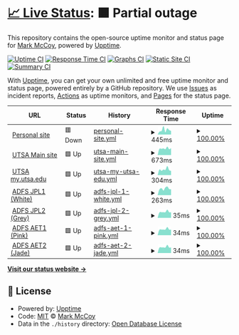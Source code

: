 # [📈 Live Status](https://BradGunnerSGT.github.io/upptime): <!--live status--> **🟧 Partial outage**

This repository contains the open-source uptime monitor and status page for [Mark McCoy](markmccoy.us), powered by [Upptime](https://github.com/upptime/upptime).

[![Uptime CI](https://github.com/BradGunnerSGT/upptime/workflows/Uptime%20CI/badge.svg)](https://github.com/BradGunnerSGT/upptime/actions?query=workflow%3A%22Uptime+CI%22)
[![Response Time CI](https://github.com/BradGunnerSGT/upptime/workflows/Response%20Time%20CI/badge.svg)](https://github.com/BradGunnerSGT/upptime/actions?query=workflow%3A%22Response+Time+CI%22)
[![Graphs CI](https://github.com/BradGunnerSGT/upptime/workflows/Graphs%20CI/badge.svg)](https://github.com/BradGunnerSGT/upptime/actions?query=workflow%3A%22Graphs+CI%22)
[![Static Site CI](https://github.com/BradGunnerSGT/upptime/workflows/Static%20Site%20CI/badge.svg)](https://github.com/BradGunnerSGT/upptime/actions?query=workflow%3A%22Static+Site+CI%22)
[![Summary CI](https://github.com/BradGunnerSGT/upptime/workflows/Summary%20CI/badge.svg)](https://github.com/BradGunnerSGT/upptime/actions?query=workflow%3A%22Summary+CI%22)

With [Upptime](https://upptime.js.org), you can get your own unlimited and free uptime monitor and status page, powered entirely by a GitHub repository. We use [Issues](https://github.com/BradGunnerSGT/upptime/issues) as incident reports, [Actions](https://github.com/BradGunnerSGT/upptime/actions) as uptime monitors, and [Pages](https://BradGunnerSGT.github.io/upptime) for the status page.

<!--start: status pages-->
<!-- This summary is generated by Upptime (https://github.com/upptime/upptime) -->
<!-- Do not edit this manually, your changes will be overwritten -->
<!-- prettier-ignore -->
| URL | Status | History | Response Time | Uptime |
| --- | ------ | ------- | ------------- | ------ |
| <img alt="" src="https://icons.duckduckgo.com/ip3/markmccoy.us.ico" height="13"> [Personal site](https://markmccoy.us) | 🟥 Down | [personal-site.yml](https://github.com/BradGunnerSGT/upptime/commits/HEAD/history/personal-site.yml) | <details><summary><img alt="Response time graph" src="./graphs/personal-site/response-time-week.png" height="20"> 445ms</summary><br><a href="https://BradGunnerSGT.github.io/upptime/history/personal-site"><img alt="Response time 464" src="https://img.shields.io/endpoint?url=https%3A%2F%2Fraw.githubusercontent.com%2FBradGunnerSGT%2Fupptime%2FHEAD%2Fapi%2Fpersonal-site%2Fresponse-time.json"></a><br><a href="https://BradGunnerSGT.github.io/upptime/history/personal-site"><img alt="24-hour response time 464" src="https://img.shields.io/endpoint?url=https%3A%2F%2Fraw.githubusercontent.com%2FBradGunnerSGT%2Fupptime%2FHEAD%2Fapi%2Fpersonal-site%2Fresponse-time-day.json"></a><br><a href="https://BradGunnerSGT.github.io/upptime/history/personal-site"><img alt="7-day response time 445" src="https://img.shields.io/endpoint?url=https%3A%2F%2Fraw.githubusercontent.com%2FBradGunnerSGT%2Fupptime%2FHEAD%2Fapi%2Fpersonal-site%2Fresponse-time-week.json"></a><br><a href="https://BradGunnerSGT.github.io/upptime/history/personal-site"><img alt="30-day response time 472" src="https://img.shields.io/endpoint?url=https%3A%2F%2Fraw.githubusercontent.com%2FBradGunnerSGT%2Fupptime%2FHEAD%2Fapi%2Fpersonal-site%2Fresponse-time-month.json"></a><br><a href="https://BradGunnerSGT.github.io/upptime/history/personal-site"><img alt="1-year response time 464" src="https://img.shields.io/endpoint?url=https%3A%2F%2Fraw.githubusercontent.com%2FBradGunnerSGT%2Fupptime%2FHEAD%2Fapi%2Fpersonal-site%2Fresponse-time-year.json"></a></details> | <details><summary><a href="https://BradGunnerSGT.github.io/upptime/history/personal-site">100.00%</a></summary><a href="https://BradGunnerSGT.github.io/upptime/history/personal-site"><img alt="All-time uptime 100.00%" src="https://img.shields.io/endpoint?url=https%3A%2F%2Fraw.githubusercontent.com%2FBradGunnerSGT%2Fupptime%2FHEAD%2Fapi%2Fpersonal-site%2Fuptime.json"></a><br><a href="https://BradGunnerSGT.github.io/upptime/history/personal-site"><img alt="24-hour uptime 99.99%" src="https://img.shields.io/endpoint?url=https%3A%2F%2Fraw.githubusercontent.com%2FBradGunnerSGT%2Fupptime%2FHEAD%2Fapi%2Fpersonal-site%2Fuptime-day.json"></a><br><a href="https://BradGunnerSGT.github.io/upptime/history/personal-site"><img alt="7-day uptime 100.00%" src="https://img.shields.io/endpoint?url=https%3A%2F%2Fraw.githubusercontent.com%2FBradGunnerSGT%2Fupptime%2FHEAD%2Fapi%2Fpersonal-site%2Fuptime-week.json"></a><br><a href="https://BradGunnerSGT.github.io/upptime/history/personal-site"><img alt="30-day uptime 100.00%" src="https://img.shields.io/endpoint?url=https%3A%2F%2Fraw.githubusercontent.com%2FBradGunnerSGT%2Fupptime%2FHEAD%2Fapi%2Fpersonal-site%2Fuptime-month.json"></a><br><a href="https://BradGunnerSGT.github.io/upptime/history/personal-site"><img alt="1-year uptime 100.00%" src="https://img.shields.io/endpoint?url=https%3A%2F%2Fraw.githubusercontent.com%2FBradGunnerSGT%2Fupptime%2FHEAD%2Fapi%2Fpersonal-site%2Fuptime-year.json"></a></details>
| <img alt="" src="https://icons.duckduckgo.com/ip3/utsa.edu.ico" height="13"> [UTSA Main site](https://utsa.edu) | 🟩 Up | [utsa-main-site.yml](https://github.com/BradGunnerSGT/upptime/commits/HEAD/history/utsa-main-site.yml) | <details><summary><img alt="Response time graph" src="./graphs/utsa-main-site/response-time-week.png" height="20"> 673ms</summary><br><a href="https://BradGunnerSGT.github.io/upptime/history/utsa-main-site"><img alt="Response time 755" src="https://img.shields.io/endpoint?url=https%3A%2F%2Fraw.githubusercontent.com%2FBradGunnerSGT%2Fupptime%2FHEAD%2Fapi%2Futsa-main-site%2Fresponse-time.json"></a><br><a href="https://BradGunnerSGT.github.io/upptime/history/utsa-main-site"><img alt="24-hour response time 999" src="https://img.shields.io/endpoint?url=https%3A%2F%2Fraw.githubusercontent.com%2FBradGunnerSGT%2Fupptime%2FHEAD%2Fapi%2Futsa-main-site%2Fresponse-time-day.json"></a><br><a href="https://BradGunnerSGT.github.io/upptime/history/utsa-main-site"><img alt="7-day response time 673" src="https://img.shields.io/endpoint?url=https%3A%2F%2Fraw.githubusercontent.com%2FBradGunnerSGT%2Fupptime%2FHEAD%2Fapi%2Futsa-main-site%2Fresponse-time-week.json"></a><br><a href="https://BradGunnerSGT.github.io/upptime/history/utsa-main-site"><img alt="30-day response time 730" src="https://img.shields.io/endpoint?url=https%3A%2F%2Fraw.githubusercontent.com%2FBradGunnerSGT%2Fupptime%2FHEAD%2Fapi%2Futsa-main-site%2Fresponse-time-month.json"></a><br><a href="https://BradGunnerSGT.github.io/upptime/history/utsa-main-site"><img alt="1-year response time 755" src="https://img.shields.io/endpoint?url=https%3A%2F%2Fraw.githubusercontent.com%2FBradGunnerSGT%2Fupptime%2FHEAD%2Fapi%2Futsa-main-site%2Fresponse-time-year.json"></a></details> | <details><summary><a href="https://BradGunnerSGT.github.io/upptime/history/utsa-main-site">100.00%</a></summary><a href="https://BradGunnerSGT.github.io/upptime/history/utsa-main-site"><img alt="All-time uptime 100.00%" src="https://img.shields.io/endpoint?url=https%3A%2F%2Fraw.githubusercontent.com%2FBradGunnerSGT%2Fupptime%2FHEAD%2Fapi%2Futsa-main-site%2Fuptime.json"></a><br><a href="https://BradGunnerSGT.github.io/upptime/history/utsa-main-site"><img alt="24-hour uptime 100.00%" src="https://img.shields.io/endpoint?url=https%3A%2F%2Fraw.githubusercontent.com%2FBradGunnerSGT%2Fupptime%2FHEAD%2Fapi%2Futsa-main-site%2Fuptime-day.json"></a><br><a href="https://BradGunnerSGT.github.io/upptime/history/utsa-main-site"><img alt="7-day uptime 100.00%" src="https://img.shields.io/endpoint?url=https%3A%2F%2Fraw.githubusercontent.com%2FBradGunnerSGT%2Fupptime%2FHEAD%2Fapi%2Futsa-main-site%2Fuptime-week.json"></a><br><a href="https://BradGunnerSGT.github.io/upptime/history/utsa-main-site"><img alt="30-day uptime 100.00%" src="https://img.shields.io/endpoint?url=https%3A%2F%2Fraw.githubusercontent.com%2FBradGunnerSGT%2Fupptime%2FHEAD%2Fapi%2Futsa-main-site%2Fuptime-month.json"></a><br><a href="https://BradGunnerSGT.github.io/upptime/history/utsa-main-site"><img alt="1-year uptime 100.00%" src="https://img.shields.io/endpoint?url=https%3A%2F%2Fraw.githubusercontent.com%2FBradGunnerSGT%2Fupptime%2FHEAD%2Fapi%2Futsa-main-site%2Fuptime-year.json"></a></details>
| <img alt="" src="https://icons.duckduckgo.com/ip3/my.utsa.edu.ico" height="13"> [UTSA my.utsa.edu](https://my.utsa.edu) | 🟩 Up | [utsa-my-utsa-edu.yml](https://github.com/BradGunnerSGT/upptime/commits/HEAD/history/utsa-my-utsa-edu.yml) | <details><summary><img alt="Response time graph" src="./graphs/utsa-my-utsa-edu/response-time-week.png" height="20"> 304ms</summary><br><a href="https://BradGunnerSGT.github.io/upptime/history/utsa-my-utsa-edu"><img alt="Response time 331" src="https://img.shields.io/endpoint?url=https%3A%2F%2Fraw.githubusercontent.com%2FBradGunnerSGT%2Fupptime%2FHEAD%2Fapi%2Futsa-my-utsa-edu%2Fresponse-time.json"></a><br><a href="https://BradGunnerSGT.github.io/upptime/history/utsa-my-utsa-edu"><img alt="24-hour response time 359" src="https://img.shields.io/endpoint?url=https%3A%2F%2Fraw.githubusercontent.com%2FBradGunnerSGT%2Fupptime%2FHEAD%2Fapi%2Futsa-my-utsa-edu%2Fresponse-time-day.json"></a><br><a href="https://BradGunnerSGT.github.io/upptime/history/utsa-my-utsa-edu"><img alt="7-day response time 304" src="https://img.shields.io/endpoint?url=https%3A%2F%2Fraw.githubusercontent.com%2FBradGunnerSGT%2Fupptime%2FHEAD%2Fapi%2Futsa-my-utsa-edu%2Fresponse-time-week.json"></a><br><a href="https://BradGunnerSGT.github.io/upptime/history/utsa-my-utsa-edu"><img alt="30-day response time 320" src="https://img.shields.io/endpoint?url=https%3A%2F%2Fraw.githubusercontent.com%2FBradGunnerSGT%2Fupptime%2FHEAD%2Fapi%2Futsa-my-utsa-edu%2Fresponse-time-month.json"></a><br><a href="https://BradGunnerSGT.github.io/upptime/history/utsa-my-utsa-edu"><img alt="1-year response time 331" src="https://img.shields.io/endpoint?url=https%3A%2F%2Fraw.githubusercontent.com%2FBradGunnerSGT%2Fupptime%2FHEAD%2Fapi%2Futsa-my-utsa-edu%2Fresponse-time-year.json"></a></details> | <details><summary><a href="https://BradGunnerSGT.github.io/upptime/history/utsa-my-utsa-edu">100.00%</a></summary><a href="https://BradGunnerSGT.github.io/upptime/history/utsa-my-utsa-edu"><img alt="All-time uptime 99.96%" src="https://img.shields.io/endpoint?url=https%3A%2F%2Fraw.githubusercontent.com%2FBradGunnerSGT%2Fupptime%2FHEAD%2Fapi%2Futsa-my-utsa-edu%2Fuptime.json"></a><br><a href="https://BradGunnerSGT.github.io/upptime/history/utsa-my-utsa-edu"><img alt="24-hour uptime 100.00%" src="https://img.shields.io/endpoint?url=https%3A%2F%2Fraw.githubusercontent.com%2FBradGunnerSGT%2Fupptime%2FHEAD%2Fapi%2Futsa-my-utsa-edu%2Fuptime-day.json"></a><br><a href="https://BradGunnerSGT.github.io/upptime/history/utsa-my-utsa-edu"><img alt="7-day uptime 100.00%" src="https://img.shields.io/endpoint?url=https%3A%2F%2Fraw.githubusercontent.com%2FBradGunnerSGT%2Fupptime%2FHEAD%2Fapi%2Futsa-my-utsa-edu%2Fuptime-week.json"></a><br><a href="https://BradGunnerSGT.github.io/upptime/history/utsa-my-utsa-edu"><img alt="30-day uptime 100.00%" src="https://img.shields.io/endpoint?url=https%3A%2F%2Fraw.githubusercontent.com%2FBradGunnerSGT%2Fupptime%2FHEAD%2Fapi%2Futsa-my-utsa-edu%2Fuptime-month.json"></a><br><a href="https://BradGunnerSGT.github.io/upptime/history/utsa-my-utsa-edu"><img alt="1-year uptime 99.96%" src="https://img.shields.io/endpoint?url=https%3A%2F%2Fraw.githubusercontent.com%2FBradGunnerSGT%2Fupptime%2FHEAD%2Fapi%2Futsa-my-utsa-edu%2Fuptime-year.json"></a></details>
| <img alt="" src="https://icons.duckduckgo.com/ip3/adfs-jpl2.it.utsa.edu.ico" height="13"> [ADFS JPL1 (White)](https://adfs-jpl2.it.utsa.edu) | 🟩 Up | [adfs-jpl-1-white.yml](https://github.com/BradGunnerSGT/upptime/commits/HEAD/history/adfs-jpl-1-white.yml) | <details><summary><img alt="Response time graph" src="./graphs/adfs-jpl-1-white/response-time-week.png" height="20"> 263ms</summary><br><a href="https://BradGunnerSGT.github.io/upptime/history/adfs-jpl-1-white"><img alt="Response time 252" src="https://img.shields.io/endpoint?url=https%3A%2F%2Fraw.githubusercontent.com%2FBradGunnerSGT%2Fupptime%2FHEAD%2Fapi%2Fadfs-jpl-1-white%2Fresponse-time.json"></a><br><a href="https://BradGunnerSGT.github.io/upptime/history/adfs-jpl-1-white"><img alt="24-hour response time 400" src="https://img.shields.io/endpoint?url=https%3A%2F%2Fraw.githubusercontent.com%2FBradGunnerSGT%2Fupptime%2FHEAD%2Fapi%2Fadfs-jpl-1-white%2Fresponse-time-day.json"></a><br><a href="https://BradGunnerSGT.github.io/upptime/history/adfs-jpl-1-white"><img alt="7-day response time 263" src="https://img.shields.io/endpoint?url=https%3A%2F%2Fraw.githubusercontent.com%2FBradGunnerSGT%2Fupptime%2FHEAD%2Fapi%2Fadfs-jpl-1-white%2Fresponse-time-week.json"></a><br><a href="https://BradGunnerSGT.github.io/upptime/history/adfs-jpl-1-white"><img alt="30-day response time 256" src="https://img.shields.io/endpoint?url=https%3A%2F%2Fraw.githubusercontent.com%2FBradGunnerSGT%2Fupptime%2FHEAD%2Fapi%2Fadfs-jpl-1-white%2Fresponse-time-month.json"></a><br><a href="https://BradGunnerSGT.github.io/upptime/history/adfs-jpl-1-white"><img alt="1-year response time 252" src="https://img.shields.io/endpoint?url=https%3A%2F%2Fraw.githubusercontent.com%2FBradGunnerSGT%2Fupptime%2FHEAD%2Fapi%2Fadfs-jpl-1-white%2Fresponse-time-year.json"></a></details> | <details><summary><a href="https://BradGunnerSGT.github.io/upptime/history/adfs-jpl-1-white">100.00%</a></summary><a href="https://BradGunnerSGT.github.io/upptime/history/adfs-jpl-1-white"><img alt="All-time uptime 100.00%" src="https://img.shields.io/endpoint?url=https%3A%2F%2Fraw.githubusercontent.com%2FBradGunnerSGT%2Fupptime%2FHEAD%2Fapi%2Fadfs-jpl-1-white%2Fuptime.json"></a><br><a href="https://BradGunnerSGT.github.io/upptime/history/adfs-jpl-1-white"><img alt="24-hour uptime 100.00%" src="https://img.shields.io/endpoint?url=https%3A%2F%2Fraw.githubusercontent.com%2FBradGunnerSGT%2Fupptime%2FHEAD%2Fapi%2Fadfs-jpl-1-white%2Fuptime-day.json"></a><br><a href="https://BradGunnerSGT.github.io/upptime/history/adfs-jpl-1-white"><img alt="7-day uptime 100.00%" src="https://img.shields.io/endpoint?url=https%3A%2F%2Fraw.githubusercontent.com%2FBradGunnerSGT%2Fupptime%2FHEAD%2Fapi%2Fadfs-jpl-1-white%2Fuptime-week.json"></a><br><a href="https://BradGunnerSGT.github.io/upptime/history/adfs-jpl-1-white"><img alt="30-day uptime 100.00%" src="https://img.shields.io/endpoint?url=https%3A%2F%2Fraw.githubusercontent.com%2FBradGunnerSGT%2Fupptime%2FHEAD%2Fapi%2Fadfs-jpl-1-white%2Fuptime-month.json"></a><br><a href="https://BradGunnerSGT.github.io/upptime/history/adfs-jpl-1-white"><img alt="1-year uptime 100.00%" src="https://img.shields.io/endpoint?url=https%3A%2F%2Fraw.githubusercontent.com%2FBradGunnerSGT%2Fupptime%2FHEAD%2Fapi%2Fadfs-jpl-1-white%2Fuptime-year.json"></a></details>
| <img alt="" src="https://icons.duckduckgo.com/ip3/adfs-jpl2.it.utsa.edu.ico" height="13"> [ADFS JPL2 (Grey)](https://adfs-jpl2.it.utsa.edu) | 🟩 Up | [adfs-jpl-2-grey.yml](https://github.com/BradGunnerSGT/upptime/commits/HEAD/history/adfs-jpl-2-grey.yml) | <details><summary><img alt="Response time graph" src="./graphs/adfs-jpl-2-grey/response-time-week.png" height="20"> 35ms</summary><br><a href="https://BradGunnerSGT.github.io/upptime/history/adfs-jpl-2-grey"><img alt="Response time 47" src="https://img.shields.io/endpoint?url=https%3A%2F%2Fraw.githubusercontent.com%2FBradGunnerSGT%2Fupptime%2FHEAD%2Fapi%2Fadfs-jpl-2-grey%2Fresponse-time.json"></a><br><a href="https://BradGunnerSGT.github.io/upptime/history/adfs-jpl-2-grey"><img alt="24-hour response time 37" src="https://img.shields.io/endpoint?url=https%3A%2F%2Fraw.githubusercontent.com%2FBradGunnerSGT%2Fupptime%2FHEAD%2Fapi%2Fadfs-jpl-2-grey%2Fresponse-time-day.json"></a><br><a href="https://BradGunnerSGT.github.io/upptime/history/adfs-jpl-2-grey"><img alt="7-day response time 35" src="https://img.shields.io/endpoint?url=https%3A%2F%2Fraw.githubusercontent.com%2FBradGunnerSGT%2Fupptime%2FHEAD%2Fapi%2Fadfs-jpl-2-grey%2Fresponse-time-week.json"></a><br><a href="https://BradGunnerSGT.github.io/upptime/history/adfs-jpl-2-grey"><img alt="30-day response time 37" src="https://img.shields.io/endpoint?url=https%3A%2F%2Fraw.githubusercontent.com%2FBradGunnerSGT%2Fupptime%2FHEAD%2Fapi%2Fadfs-jpl-2-grey%2Fresponse-time-month.json"></a><br><a href="https://BradGunnerSGT.github.io/upptime/history/adfs-jpl-2-grey"><img alt="1-year response time 47" src="https://img.shields.io/endpoint?url=https%3A%2F%2Fraw.githubusercontent.com%2FBradGunnerSGT%2Fupptime%2FHEAD%2Fapi%2Fadfs-jpl-2-grey%2Fresponse-time-year.json"></a></details> | <details><summary><a href="https://BradGunnerSGT.github.io/upptime/history/adfs-jpl-2-grey">100.00%</a></summary><a href="https://BradGunnerSGT.github.io/upptime/history/adfs-jpl-2-grey"><img alt="All-time uptime 100.00%" src="https://img.shields.io/endpoint?url=https%3A%2F%2Fraw.githubusercontent.com%2FBradGunnerSGT%2Fupptime%2FHEAD%2Fapi%2Fadfs-jpl-2-grey%2Fuptime.json"></a><br><a href="https://BradGunnerSGT.github.io/upptime/history/adfs-jpl-2-grey"><img alt="24-hour uptime 100.00%" src="https://img.shields.io/endpoint?url=https%3A%2F%2Fraw.githubusercontent.com%2FBradGunnerSGT%2Fupptime%2FHEAD%2Fapi%2Fadfs-jpl-2-grey%2Fuptime-day.json"></a><br><a href="https://BradGunnerSGT.github.io/upptime/history/adfs-jpl-2-grey"><img alt="7-day uptime 100.00%" src="https://img.shields.io/endpoint?url=https%3A%2F%2Fraw.githubusercontent.com%2FBradGunnerSGT%2Fupptime%2FHEAD%2Fapi%2Fadfs-jpl-2-grey%2Fuptime-week.json"></a><br><a href="https://BradGunnerSGT.github.io/upptime/history/adfs-jpl-2-grey"><img alt="30-day uptime 100.00%" src="https://img.shields.io/endpoint?url=https%3A%2F%2Fraw.githubusercontent.com%2FBradGunnerSGT%2Fupptime%2FHEAD%2Fapi%2Fadfs-jpl-2-grey%2Fuptime-month.json"></a><br><a href="https://BradGunnerSGT.github.io/upptime/history/adfs-jpl-2-grey"><img alt="1-year uptime 100.00%" src="https://img.shields.io/endpoint?url=https%3A%2F%2Fraw.githubusercontent.com%2FBradGunnerSGT%2Fupptime%2FHEAD%2Fapi%2Fadfs-jpl-2-grey%2Fuptime-year.json"></a></details>
| <img alt="" src="https://icons.duckduckgo.com/ip3/adfs-jpl2.it.utsa.edu.ico" height="13"> [ADFS AET1 (Pink)](https://adfs-jpl2.it.utsa.edu) | 🟩 Up | [adfs-aet-1-pink.yml](https://github.com/BradGunnerSGT/upptime/commits/HEAD/history/adfs-aet-1-pink.yml) | <details><summary><img alt="Response time graph" src="./graphs/adfs-aet-1-pink/response-time-week.png" height="20"> 34ms</summary><br><a href="https://BradGunnerSGT.github.io/upptime/history/adfs-aet-1-pink"><img alt="Response time 38" src="https://img.shields.io/endpoint?url=https%3A%2F%2Fraw.githubusercontent.com%2FBradGunnerSGT%2Fupptime%2FHEAD%2Fapi%2Fadfs-aet-1-pink%2Fresponse-time.json"></a><br><a href="https://BradGunnerSGT.github.io/upptime/history/adfs-aet-1-pink"><img alt="24-hour response time 36" src="https://img.shields.io/endpoint?url=https%3A%2F%2Fraw.githubusercontent.com%2FBradGunnerSGT%2Fupptime%2FHEAD%2Fapi%2Fadfs-aet-1-pink%2Fresponse-time-day.json"></a><br><a href="https://BradGunnerSGT.github.io/upptime/history/adfs-aet-1-pink"><img alt="7-day response time 34" src="https://img.shields.io/endpoint?url=https%3A%2F%2Fraw.githubusercontent.com%2FBradGunnerSGT%2Fupptime%2FHEAD%2Fapi%2Fadfs-aet-1-pink%2Fresponse-time-week.json"></a><br><a href="https://BradGunnerSGT.github.io/upptime/history/adfs-aet-1-pink"><img alt="30-day response time 37" src="https://img.shields.io/endpoint?url=https%3A%2F%2Fraw.githubusercontent.com%2FBradGunnerSGT%2Fupptime%2FHEAD%2Fapi%2Fadfs-aet-1-pink%2Fresponse-time-month.json"></a><br><a href="https://BradGunnerSGT.github.io/upptime/history/adfs-aet-1-pink"><img alt="1-year response time 38" src="https://img.shields.io/endpoint?url=https%3A%2F%2Fraw.githubusercontent.com%2FBradGunnerSGT%2Fupptime%2FHEAD%2Fapi%2Fadfs-aet-1-pink%2Fresponse-time-year.json"></a></details> | <details><summary><a href="https://BradGunnerSGT.github.io/upptime/history/adfs-aet-1-pink">100.00%</a></summary><a href="https://BradGunnerSGT.github.io/upptime/history/adfs-aet-1-pink"><img alt="All-time uptime 100.00%" src="https://img.shields.io/endpoint?url=https%3A%2F%2Fraw.githubusercontent.com%2FBradGunnerSGT%2Fupptime%2FHEAD%2Fapi%2Fadfs-aet-1-pink%2Fuptime.json"></a><br><a href="https://BradGunnerSGT.github.io/upptime/history/adfs-aet-1-pink"><img alt="24-hour uptime 100.00%" src="https://img.shields.io/endpoint?url=https%3A%2F%2Fraw.githubusercontent.com%2FBradGunnerSGT%2Fupptime%2FHEAD%2Fapi%2Fadfs-aet-1-pink%2Fuptime-day.json"></a><br><a href="https://BradGunnerSGT.github.io/upptime/history/adfs-aet-1-pink"><img alt="7-day uptime 100.00%" src="https://img.shields.io/endpoint?url=https%3A%2F%2Fraw.githubusercontent.com%2FBradGunnerSGT%2Fupptime%2FHEAD%2Fapi%2Fadfs-aet-1-pink%2Fuptime-week.json"></a><br><a href="https://BradGunnerSGT.github.io/upptime/history/adfs-aet-1-pink"><img alt="30-day uptime 100.00%" src="https://img.shields.io/endpoint?url=https%3A%2F%2Fraw.githubusercontent.com%2FBradGunnerSGT%2Fupptime%2FHEAD%2Fapi%2Fadfs-aet-1-pink%2Fuptime-month.json"></a><br><a href="https://BradGunnerSGT.github.io/upptime/history/adfs-aet-1-pink"><img alt="1-year uptime 100.00%" src="https://img.shields.io/endpoint?url=https%3A%2F%2Fraw.githubusercontent.com%2FBradGunnerSGT%2Fupptime%2FHEAD%2Fapi%2Fadfs-aet-1-pink%2Fuptime-year.json"></a></details>
| <img alt="" src="https://icons.duckduckgo.com/ip3/adfs-jpl2.it.utsa.edu.ico" height="13"> [ADFS AET2 (Jade)](https://adfs-jpl2.it.utsa.edu) | 🟩 Up | [adfs-aet-2-jade.yml](https://github.com/BradGunnerSGT/upptime/commits/HEAD/history/adfs-aet-2-jade.yml) | <details><summary><img alt="Response time graph" src="./graphs/adfs-aet-2-jade/response-time-week.png" height="20"> 34ms</summary><br><a href="https://BradGunnerSGT.github.io/upptime/history/adfs-aet-2-jade"><img alt="Response time 38" src="https://img.shields.io/endpoint?url=https%3A%2F%2Fraw.githubusercontent.com%2FBradGunnerSGT%2Fupptime%2FHEAD%2Fapi%2Fadfs-aet-2-jade%2Fresponse-time.json"></a><br><a href="https://BradGunnerSGT.github.io/upptime/history/adfs-aet-2-jade"><img alt="24-hour response time 36" src="https://img.shields.io/endpoint?url=https%3A%2F%2Fraw.githubusercontent.com%2FBradGunnerSGT%2Fupptime%2FHEAD%2Fapi%2Fadfs-aet-2-jade%2Fresponse-time-day.json"></a><br><a href="https://BradGunnerSGT.github.io/upptime/history/adfs-aet-2-jade"><img alt="7-day response time 34" src="https://img.shields.io/endpoint?url=https%3A%2F%2Fraw.githubusercontent.com%2FBradGunnerSGT%2Fupptime%2FHEAD%2Fapi%2Fadfs-aet-2-jade%2Fresponse-time-week.json"></a><br><a href="https://BradGunnerSGT.github.io/upptime/history/adfs-aet-2-jade"><img alt="30-day response time 36" src="https://img.shields.io/endpoint?url=https%3A%2F%2Fraw.githubusercontent.com%2FBradGunnerSGT%2Fupptime%2FHEAD%2Fapi%2Fadfs-aet-2-jade%2Fresponse-time-month.json"></a><br><a href="https://BradGunnerSGT.github.io/upptime/history/adfs-aet-2-jade"><img alt="1-year response time 38" src="https://img.shields.io/endpoint?url=https%3A%2F%2Fraw.githubusercontent.com%2FBradGunnerSGT%2Fupptime%2FHEAD%2Fapi%2Fadfs-aet-2-jade%2Fresponse-time-year.json"></a></details> | <details><summary><a href="https://BradGunnerSGT.github.io/upptime/history/adfs-aet-2-jade">100.00%</a></summary><a href="https://BradGunnerSGT.github.io/upptime/history/adfs-aet-2-jade"><img alt="All-time uptime 100.00%" src="https://img.shields.io/endpoint?url=https%3A%2F%2Fraw.githubusercontent.com%2FBradGunnerSGT%2Fupptime%2FHEAD%2Fapi%2Fadfs-aet-2-jade%2Fuptime.json"></a><br><a href="https://BradGunnerSGT.github.io/upptime/history/adfs-aet-2-jade"><img alt="24-hour uptime 100.00%" src="https://img.shields.io/endpoint?url=https%3A%2F%2Fraw.githubusercontent.com%2FBradGunnerSGT%2Fupptime%2FHEAD%2Fapi%2Fadfs-aet-2-jade%2Fuptime-day.json"></a><br><a href="https://BradGunnerSGT.github.io/upptime/history/adfs-aet-2-jade"><img alt="7-day uptime 100.00%" src="https://img.shields.io/endpoint?url=https%3A%2F%2Fraw.githubusercontent.com%2FBradGunnerSGT%2Fupptime%2FHEAD%2Fapi%2Fadfs-aet-2-jade%2Fuptime-week.json"></a><br><a href="https://BradGunnerSGT.github.io/upptime/history/adfs-aet-2-jade"><img alt="30-day uptime 100.00%" src="https://img.shields.io/endpoint?url=https%3A%2F%2Fraw.githubusercontent.com%2FBradGunnerSGT%2Fupptime%2FHEAD%2Fapi%2Fadfs-aet-2-jade%2Fuptime-month.json"></a><br><a href="https://BradGunnerSGT.github.io/upptime/history/adfs-aet-2-jade"><img alt="1-year uptime 100.00%" src="https://img.shields.io/endpoint?url=https%3A%2F%2Fraw.githubusercontent.com%2FBradGunnerSGT%2Fupptime%2FHEAD%2Fapi%2Fadfs-aet-2-jade%2Fuptime-year.json"></a></details>

<!--end: status pages-->

[**Visit our status website →**](https://BradGunnerSGT.github.io/upptime)

## 📄 License

- Powered by: [Upptime](https://github.com/upptime/upptime)
- Code: [MIT](./LICENSE) © [Mark McCoy](markmccoy.us)
- Data in the `./history` directory: [Open Database License](https://opendatacommons.org/licenses/odbl/1-0/)
